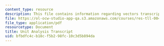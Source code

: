 ```yaml
---
content_type: resource
description: This file contains information regarding vectors transcript.
file: https://ol-ocw-studio-app-qa.s3.amazonaws.com/courses/res-tll-004-stem-concept-videos-fall-2013/bfbdfc4cb18cf5b298fc10c3d5b894da_MITRES_TLL-004F13_Vectors.pdf
file_type: application/pdf
resourcetype: Document
title: Unit Analysis Transcript
uid: bfbdfc4c-b18c-f5b2-98fc-10c3d5b894da
---
```

